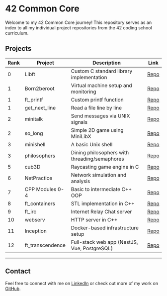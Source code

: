 # 42 Common Core

Welcome to my 42 Common Core journey! This repository serves as an index to all my individual project repositories from the 42 coding school curriculum.

## Projects

| Rank | Project                | Description                                       | Link                                      |
|------|------------------------|---------------------------------------------------|-------------------------------------------|
| 0    | Libft                  | Custom C standard library implementation         | [Repo](https://github.com/ghjoaorodrigues/42-Libft) |
| 1    | Born2beroot            | Virtual machine setup and monitoring             | [Repo](https://github.com/ghjoaorodrigues/42-Born2beroot) |
| 1    | ft_printf              | Custom printf function                           | [Repo](https://github.com/ghjoaorodrigues/42-ft_printf) |
| 1    | get_next_line          | Read a file line by line                         | [Repo](https://github.com/ghjoaorodrigues/42-get_next_line) |
| 2    | minitalk               | Send messages via UNIX signals                   | [Repo](https://github.com/ghjoaorodrigues/42-minitalk) |
| 2    | so_long                | Simple 2D game using MiniLibX                    | [Repo](https://github.com/ghjoaorodrigues/42-so_long) |
| 3    | minishell              | A basic Unix shell                               | [Repo](https://github.com/ghjoaorodrigues/42-minishell) |
| 3    | philosophers           | Dining philosophers with threading/semaphores    | [Repo](https://github.com/ghjoaorodrigues/42-philosophers) |
| 5    | cub3D                  | Raycasting game engine in C                      | [Repo](https://github.com/ghjoaorodrigues/42-cub3D) |
| 6    | NetPractice            | Network simulation and analysis                  | [Repo](https://github.com/ghjoaorodrigues/42-NetPractice) |
| 7    | CPP Modules 0-4        | Basic to intermediate C++ OOP                    | [Repo](https://github.com/ghjoaorodrigues/42-cpp-modules) |
| 8    | ft_containers          | STL implementation in C++                        | [Repo](https://github.com/ghjoaorodrigues/42-ft_containers) |
| 9    | ft_irc                 | Internet Relay Chat server                       | [Repo](https://github.com/ghjoaorodrigues/42-ft_irc) |
| 10   | webserv                | HTTP server in C++                               | [Repo](https://github.com/ghjoaorodrigues/42-webserv) |
| 11   | Inception              | Docker-based infrastructure setup                | [Repo](https://github.com/ghjoaorodrigues/42-Inception) |
| 12   | ft_transcendence       | Full-stack web app (NestJS, Vue, PostgreSQL)     | [Repo](https://github.com/ghjoaorodrigues/42-ft_transcendence) |

---

## Contact

Feel free to connect with me on [LinkedIn](https://www.linkedin.com/in/injoaorodrigues) or check out more of my work on [GitHub](https://github.com/ghjoaorodrigues).
